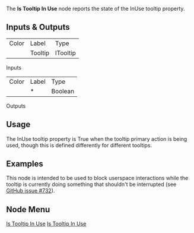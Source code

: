 <languages></languages> <translate> The **Is Tooltip In Use** node
reports the state of the InUse tooltip property.

## Inputs & Outputs

|       |         |          |
|-------|---------|----------|
| Color | Label   | Type     |
|       | Tooltip | ITooltip |

Inputs

|       |       |         |
|-------|-------|---------|
| Color | Label | Type    |
|       | \*    | Boolean |

Outputs

## Usage

The InUse tooltip property is True when the tooltip primary action is
being used, though this is defined differently for different tooltips.

## Examples

This node is intended to be used to block userspace interactions while
the tooltip is currently doing something that shouldn't be interrupted
(see [GitHub issue
#732](https://github.com/Frooxius/ResonitePublic/issues/732)).

## Node Menu

</translate>

[Is Tooltip In Use](Category:Protoflux{{#translation:}} "wikilink") [Is
Tooltip In Use](Category:Protoflux:Tools{{#translation:}} "wikilink")
